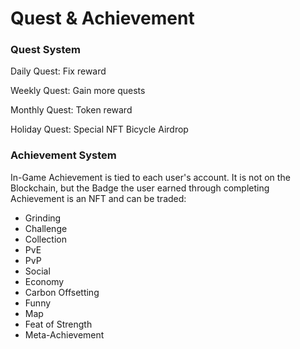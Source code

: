 # Quest & Achievement

### Quest System

Daily Quest: Fix reward

Weekly Quest: Gain more quests

Monthly Quest: Token reward

Holiday Quest: Special NFT Bicycle Airdrop

### Achievement System

In-Game Achievement is tied to each user's account. It is not on the Blockchain, but the Badge the user earned through completing Achievement is an NFT and can be traded:

* Grinding
* Challenge
* Collection
* PvE
* PvP
* Social
* Economy
* Carbon Offsetting
* Funny
* Map
* Feat of Strength
* Meta-Achievement
